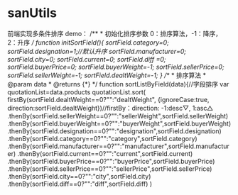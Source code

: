 # sanUtils

前端实现多条件排序
demo：
    /**
     * 初始化排序参数 0：排序算法，-1：降序，2：升序
     */
    function initSortField(){
        sortField.category=0;
        sortField.designation=1;//默认升序
        sortField.manufacturer=0;
        sortField.city=0;
        sortField.current=0;
        sortField.diff =0;
        sortField.buyerPrice=0;
        sortField.buyerWeight=-1;
        sortField.sellerPrice=0;
        sortField.sellerWeight=-1;
        sortField.dealtWeight=-1;
    }
    /**
     * 排序算法
     * @param data
     * @returns {*}
     */
    function sortListByField(data){//字段排序
        var quotationList=data.products
        quotationList.sort(
             firstBy(sortField.dealtWeight==0?"":"dealtWeight", {ignoreCase:true, direction:sortField.dealtWeight})//firstBy：direction: -1:desc▽, 1:asc△
            .thenBy(sortField.sellerWeight==0?"":"sellerWeight",sortField.sellerWeight)
            .thenBy(sortField.buyerWeight==0?"":"buyerWeight",sortField.buyerWeight)
            .thenBy(sortField.designation==0?"":"designation",sortField.designation)
            .thenBy(sortField.category==0?"":"category",sortField.category)
            .thenBy(sortField.manufacturer==0?"":"manufacturer",sortField.manufacturer)
            .thenBy(sortField.current==0?"":"current",sortField.current)
            .thenBy(sortField.buyerPrice==0?"":"buyerPrice",sortField.buyerPrice)
            .thenBy(sortField.sellerPrice==0?"":"sellerPrice",sortField.sellerPrice)
            .thenBy(sortField.city==0?"":"city",sortField.city)
            .thenBy(sortField.diff==0?"":"diff",sortField.diff)
        )
